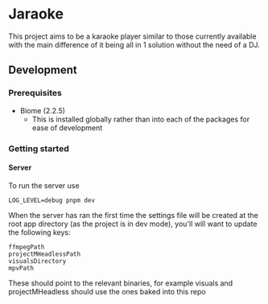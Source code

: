 # Jaraoke

This project aims to be a karaoke player similar to those currently available with the main difference of it being all in 1 solution without the need of a DJ.

## Development

### Prerequisites
- Biome (2.2.5)
  - This is installed globally rather than into each of the packages for ease of development

### Getting started

#### Server
To run the server use
```
LOG_LEVEL=debug pnpm dev
```

When the server has ran the first time the settings file will be created at the root app directory (as the project is in dev mode), you'll will want to update the following keys:
```
ffmpegPath
projectMHeadlessPath
visualsDirectory
mpvPath
```
These should point to the relevant binaries, for example visuals and projectMHeadless should use the ones baked into this repo
